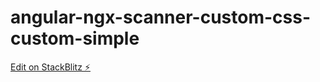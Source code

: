 # angular-ngx-scanner-custom-css-custom-simple

[Edit on StackBlitz ⚡️](https://stackblitz.com/edit/barcode-reader-zxing-ngx-scanner-128-13-css-simple?file=README.md)
